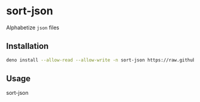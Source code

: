 # sort-json

Alphabetize `json` files

## Installation

```sh
deno install --allow-read --allow-write -n sort-json https://raw.githubusercontent.com/fox-land/sort-json/master/cli.ts
```

## Usage

sort-json
